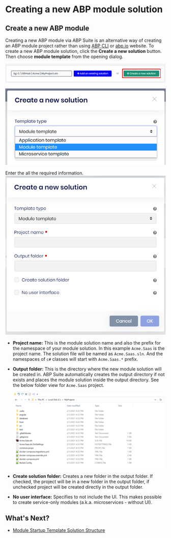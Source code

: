 # Creating a new ABP module solution

## Create a new ABP module

Creating a new ABP module via ABP Suite is an alternative way of creating an ABP module project rather than using [ABP CLI](https://docs.abp.io/en/abp/latest/CLI#new) or [abp.io](https://abp.io/get-started) website. To create a new ABP module solution, click the **Create a new solution** button. Then choose **module template** from the opening dialog.

![Create a new ABP Module Solution](../images/suite-create-a-new-module-solution.png)

![Select template type](../images/suite-select-template-type.png)

Enter the all the required information.
![Create a new ABP Module Solution modal box](../images/suite-create-a-new-module-solution-modal.png)

- **Project name:** This is the module solution name and also the prefix for the namespace of your module solution. In this example `Acme.Saas` is the project name. The solution file will be named as `Acme.Saas.sln`. And the namespaces of `c#` classes will start with `Acme.Saas.*` prefix. 

- **Output folder:** This is the directory where the new module solution will be created in. ABP Suite automatically creates the output directory if not exists and places the module solution inside the output directory. See the below folder view for `Acme.Saas` project.

  ![New Solution Directory](../images/suite-new-module-solution-directory.png)

- **Create solution folder:** Creates a new folder in the output folder. If checked, the project will be in a new folder in the output folder, if unchecked project will be created directly in the output folder.

- **No user interface:** Specifies to not include the UI. This makes possible to create service-only modules (a.k.a. microservices - without UI).


## What's Next?

* [Module Startup Template Solution Structure](solution-structure.md)
